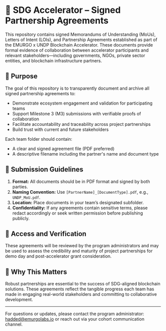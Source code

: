 # 📄 SDG Accelerator – Signed Partnership Agreements

This repository contains signed Memorandums of Understanding (MoUs), Letters of Intent (LOIs), and Partnership Agreements established as part of the EMURGO x UNDP Blockchain Accelerator. These documents provide formal evidence of collaboration between accelerator participants and relevant stakeholders—including governments, NGOs, private sector entities, and blockchain infrastructure partners.

## 📌 Purpose

The goal of this repository is to transparently document and archive all signed partnership agreements to:

- Demonstrate ecosystem engagement and validation for participating teams
- Support Milestone 3 (M3) submissions with verifiable proofs of collaboration
- Facilitate accountability and traceability across project partnerships
- Build trust with current and future stakeholders


Each team folder should contain:
- A clear and signed agreement file (PDF preferred)
- A descriptive filename including the partner's name and document type

## 📝 Submission Guidelines

1. **Format:** All documents should be in PDF format and signed by both parties.
2. **Naming Convention:** Use `[PartnerName]_[DocumentType].pdf`, e.g., `UNDP_MoU.pdf`.
3. **Location:** Place documents in your team’s designated subfolder.
4. **Confidentiality:** If any agreements contain sensitive terms, please redact accordingly or seek written permission before publishing publicly.

## 🔐 Access and Verification

These agreements will be reviewed by the program administrators and may be used to assess the credibility and maturity of project partnerships for demo day and post-accelerator grant consideration.

## 🤝 Why This Matters

Robust partnerships are essential to the success of SDG-aligned blockchain solutions. These agreements reflect the tangible progress each team has made in engaging real-world stakeholders and committing to collaborative development.

---

For questions or updates, please contact the program administrator: hadded@emurgolabs.io or reach out via your cohort communication channel.
